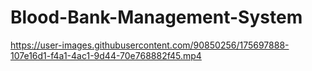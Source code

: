 # Blood-Bank-Management-System

https://user-images.githubusercontent.com/90850256/175697888-107e16d1-f4a1-4ac1-9d44-70e768882f45.mp4

